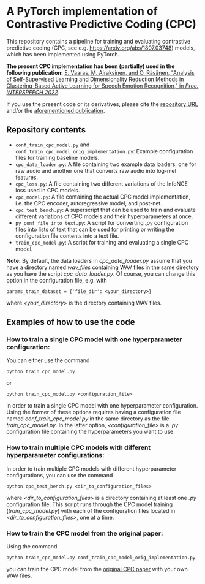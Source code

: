 # A PyTorch implementation of Contrastive Predictive Coding (CPC)

This repository contains a pipeline for training and evaluating contrastive predictive coding (CPC, see e.g. https://arxiv.org/abs/1807.03748) models, which has been implemented using PyTorch.

**The present CPC implementation has been (partially) used in the following publication:**
[E. Vaaras, M. Airaksinen, and O. Räsänen, "Analysis of Self-Supervised Learning and Dimensionality Reduction Methods in Clustering-Based Active Learning for Speech Emotion Recognition," in _Proc. INTERSPEECH 2022_](https://www.isca-speech.org/archive/interspeech_2022/vaaras22_interspeech.html).

If you use the present code or its derivatives, please cite the [repository URL](https://github.com/SPEECHCOG/cpc_pytorch) and/or the [aforementioned publication](https://www.isca-speech.org/archive/interspeech_2022/vaaras22_interspeech.html).

## Repository contents
- `conf_train_cpc_model.py` and `conf_train_cpc_model_orig_implementation.py`: Example configuration files for training baseline models.
- `cpc_data_loader.py`: A file containing two example data loaders, one for raw audio and another one that converts raw audio into log-mel features.
- `cpc_loss.py`: A file containing two different variations of the InfoNCE loss used in CPC models.
- `cpc_model.py`: A file containing the actual CPC model implementation, i.e. the CPC encoder, autoregressive model, and post-net.
- `cpc_test_bench.py`: A superscript that can be used to train and evaluate different variations of CPC models and their hyperparameters at once.
- `py_conf_file_into_text.py`: A script for converting _.py_ configuration files into lists of text that can be used for printing or writing the configuration file contents into a text file.
- `train_cpc_model.py`: A script for training and evaluating a single CPC model.

**Note:** By default, the data loaders in _cpc_data_loader.py_ assume that you have a directory named _wav_files_ containing WAV files in the same directory as you have the script _cpc_data_loader.py_. Of course, you can change this option in the configuration file, e.g. with
```
params_train_dataset = {'file_dir': <your_directory>}
```
where _<your_directory>_ is the directory containing WAV files.

## Examples of how to use the code


### How to train a single CPC model with one hyperparameter configuration:
You can either use the command
```
python train_cpc_model.py
```
or
```
python train_cpc_model.py <configuration_file>
```
in order to train a single CPC model with one hyperparameter configuration. Using the former of these options requires having a configuration file named _conf_train_cpc_model.py_ in the same directory as the file _train_cpc_model.py_. In the latter option, _<configuration_file>_ is a _.py_ configuration file containing the hyperparameters you want to use.

### How to train multiple CPC models with different hyperparameter configurations:
In order to train multiple CPC models with different hyperparameter configurations, you can use the command
```
python cpc_test_bench.py <dir_to_configuration_files>
```
where _<dir_to_configuration_files>_ is a directory containing at least one _.py_ configuration file. This script runs through the CPC model training (_train_cpc_model.py_) with each of the configuration files located in _<dir_to_configuration_files>_, one at a time.

### How to train the CPC model from the original paper:
Using the command
```
python train_cpc_model.py conf_train_cpc_model_orig_implementation.py
```
you can train the CPC model from the [original CPC paper](https://arxiv.org/abs/1807.03748) with your own WAV files.
